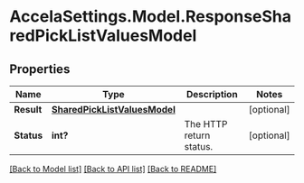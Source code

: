 # AccelaSettings.Model.ResponseSharedPickListValuesModel
## Properties

Name | Type | Description | Notes
------------ | ------------- | ------------- | -------------
**Result** | [**SharedPickListValuesModel**](SharedPickListValuesModel.md) |  | [optional] 
**Status** | **int?** | The HTTP return status. | [optional] 

[[Back to Model list]](../README.md#documentation-for-models) [[Back to API list]](../README.md#documentation-for-api-endpoints) [[Back to README]](../README.md)

